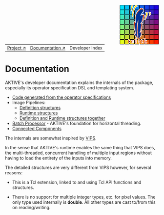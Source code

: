 <img src='../assets/aktive-logo-128.png' style='float:right;'>

||||
|---|---|---|
|[Project ↗](../../README.md)|[Documentation ↗](../index.md)|Developer Index|


# Documentation

AKTIVE's developer documentation explains the internals of the package, especially its operator
specification DSL and templating system.

  - [Code generated from the operator specifications](generated-code.md)
  - Image Pipelines:
      - [Definition structures](definitions.md)
      - [Runtime structures](runtime.md)
      - [Definition and Runtime structures together](defrun.md)
  - [Batch Processor](batch.md) - AKTIVE's foundation for horizontal threading.
  - [Connected Components](cc.md)

The internals are somewhat inspired by [VIPS](https://www.libvips.org/).

In the sense that AKTIVE's runtime enables the same thing that VIPS does, the
multi-threaded, concurrent handling of multiple input regions without having
to load the entirety of the inputs into memory.

The detailed structures are very different from VIPS however, for several reasons:

  - This is a Tcl extension, linked to and using Tcl API functions and structures.

  - There is no support for multiple integer types, etc. for pixel values. The only type used
    internally is __double__. All other types are cast to/from this on reading/writing.

